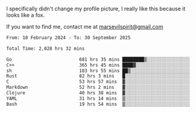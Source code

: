I specifically didn't change my profile picture, I really like this because it looks like a fox.

If you want to find me, contact me at marsevilspirit@gmail.com

<!--START_SECTION:waka-->

```txt
From: 18 February 2024 - To: 30 September 2025

Total Time: 2,028 hrs 32 mins

Go                         681 hrs 35 mins ████████▒░░░░░░░░░░░░░░░░   33.60 %
C++                        365 hrs 45 mins ████▓░░░░░░░░░░░░░░░░░░░░   18.03 %
sh                         183 hrs 55 mins ██▒░░░░░░░░░░░░░░░░░░░░░░   09.07 %
Rust                       82 hrs 3 mins   █░░░░░░░░░░░░░░░░░░░░░░░░   04.05 %
C                          53 hrs 57 mins  ▓░░░░░░░░░░░░░░░░░░░░░░░░   02.66 %
Markdown                   52 hrs 2 mins   ▓░░░░░░░░░░░░░░░░░░░░░░░░   02.57 %
Clojure                    40 hrs 38 mins  ▓░░░░░░░░░░░░░░░░░░░░░░░░   02.00 %
YAML                       31 hrs 14 mins  ▒░░░░░░░░░░░░░░░░░░░░░░░░   01.54 %
Bash                       19 hrs 54 mins  ▒░░░░░░░░░░░░░░░░░░░░░░░░   00.98 %
```

<!--END_SECTION:waka-->
